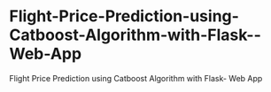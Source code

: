 # Flight-Price-Prediction-using-Catboost-Algorithm-with-Flask--Web-App
Flight Price Prediction using Catboost Algorithm with Flask- Web App
